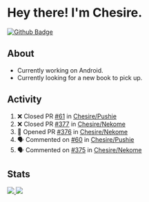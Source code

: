 # Hey there! I'm Chesire.

[![Github Badge](https://img.shields.io/badge/-Github-000?style=flat-square&logo=Github&logoColor=white&link=https://github.com/chesire)](https://github.com/chesire)

## About

<!-- Uses https://github.com/Chesire/natemoo-re -->
* Currently working on Android.
* Currently looking for a new book to pick up.
<!--
* Currently listening to: 
<a href="https://natemoo-re-iirbxe7wf.vercel.app/now-playing?open">
    <img src="https://natemoo-re-iirbxe7wf.vercel.app/now-playing" width="256" height="64" alt="Now Playing">
</a>  
-->

## Activity

<!-- Uses https://github.com/jamesgeorge007/github-activity-readme -->
<!--START_SECTION:activity-->
1. ❌ Closed PR [#61](https://github.com/Chesire/Pushie/pull/61) in [Chesire/Pushie](https://github.com/Chesire/Pushie)
2. ❌ Closed PR [#377](https://github.com/Chesire/Nekome/pull/377) in [Chesire/Nekome](https://github.com/Chesire/Nekome)
3. 💪 Opened PR [#376](https://github.com/Chesire/Nekome/pull/376) in [Chesire/Nekome](https://github.com/Chesire/Nekome)
4. 🗣 Commented on [#60](https://github.com/Chesire/Pushie/issues/60) in [Chesire/Pushie](https://github.com/Chesire/Pushie)
5. 🗣 Commented on [#375](https://github.com/Chesire/Nekome/issues/375) in [Chesire/Nekome](https://github.com/Chesire/Nekome)
<!--END_SECTION:activity-->

## Stats

<a href="https://github-readme-stats.vercel.app/api/top-langs/?username=chesire&theme=tokyonight">
    <img src="https://github-readme-stats.vercel.app/api/top-langs/?username=chesire&layout=compact&theme=tokyonight" >
</a>
<a href="https://github-readme-stats.vercel.app/api?username=chesire&show_icons=true&theme=tokyonight">
    <img src="https://github-readme-stats.vercel.app/api?username=chesire&show_icons=true&theme=tokyonight" >
</a>  
